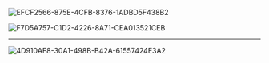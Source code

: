 

![EFCF2566-875E-4CFB-8376-1ADBD5F438B2](https://user-images.githubusercontent.com/26485327/72204510-3d96a400-34bc-11ea-8899-965ed2153530.jpeg)


![F7D5A757-C1D2-4226-8A71-CEA013521CEB](https://user-images.githubusercontent.com/26485327/72205274-66229c00-34c4-11ea-9f7f-93cf87912051.png)





-----

![4D910AF8-30A1-498B-B42A-61557424E3A2](https://user-images.githubusercontent.com/26485327/72205240-19d75c00-34c4-11ea-83bb-dd4078df1794.png)

